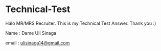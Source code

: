 # Technical-Test
Halo MR/MRS Recruiter.
This is my Technical Test Answer. Thank you :)

Name : Dame Uli Sinaga

email : ulisinaga14@gmail.com
